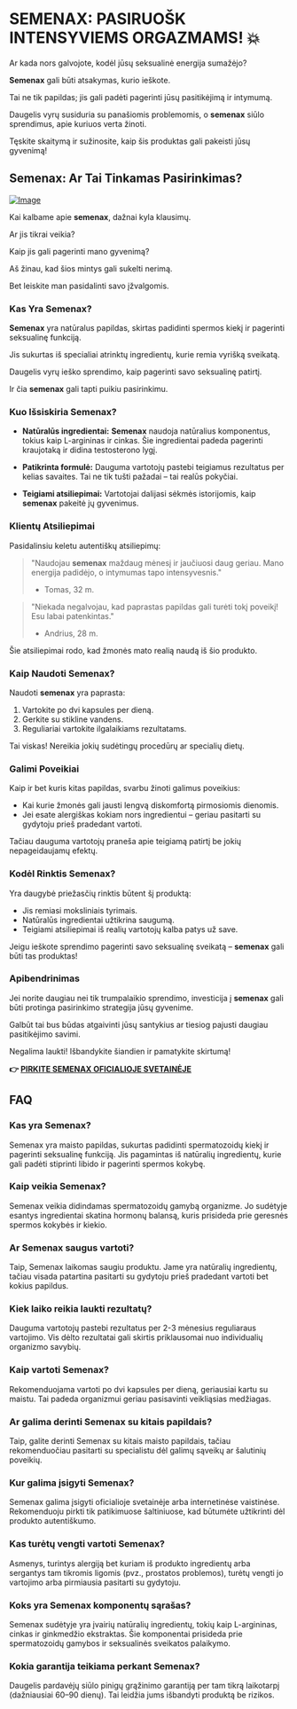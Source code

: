 # SEMENAX: PASIRUOŠK INTENSYVIEMS ORGAZMAMS! 💥

Ar kada nors galvojote, kodėl jūsų seksualinė energija sumažėjo? 

**Semenax** gali būti atsakymas, kurio ieškote. 

Tai ne tik papildas; jis gali padėti pagerinti jūsų pasitikėjimą ir intymumą. 

Daugelis vyrų susiduria su panašiomis problemomis, o **semenax** siūlo sprendimus, apie kuriuos verta žinoti. 

Tęskite skaitymą ir sužinosite, kaip šis produktas gali pakeisti jūsų gyvenimą!

## Semenax: Ar Tai Tinkamas Pasirinkimas?

[![Image](https://www2.sellhealth.com/22/semenax_pills_lg.jpg)](https://gchaffi.com/Fm9lsNVw)

Kai kalbame apie **semenax**, dažnai kyla klausimų. 

Ar jis tikrai veikia? 

Kaip jis gali pagerinti mano gyvenimą? 

Aš žinau, kad šios mintys gali sukelti nerimą. 

Bet leiskite man pasidalinti savo įžvalgomis.

### Kas Yra Semenax?

**Semenax** yra natūralus papildas, skirtas padidinti spermos kiekį ir pagerinti seksualinę funkciją. 

Jis sukurtas iš specialiai atrinktų ingredientų, kurie remia vyrišką sveikatą.

Daugelis vyrų ieško sprendimo, kaip pagerinti savo seksualinę patirtį. 

Ir čia **semenax** gali tapti puikiu pasirinkimu.

### Kuo Išsiskiria Semenax?

- **Natūralūs ingredientai:** 
  **Semenax** naudoja natūralius komponentus, tokius kaip L-argininas ir cinkas. 
  Šie ingredientai padeda pagerinti kraujotaką ir didina testosterono lygį.

- **Patikrinta formulė:** 
  Dauguma vartotojų pastebi teigiamus rezultatus per kelias savaites. 
  Tai ne tik tušti pažadai – tai realūs pokyčiai.

- **Teigiami atsiliepimai:** 
  Vartotojai dalijasi sėkmės istorijomis, kaip **semenax** pakeitė jų gyvenimus.

### Klientų Atsiliepimai

Pasidalinsiu keletu autentiškų atsiliepimų:

> "Naudojau **semenax** maždaug mėnesį ir jaučiuosi daug geriau. Mano energija padidėjo, o intymumas tapo intensyvesnis."  
> - Tomas, 32 m.

> "Niekada negalvojau, kad paprastas papildas gali turėti tokį poveikį! Esu labai patenkintas."  
> - Andrius, 28 m.

Šie atsiliepimai rodo, kad žmonės mato realią naudą iš šio produkto.

### Kaip Naudoti Semenax?

Naudoti **semenax** yra paprasta:

1. Vartokite po dvi kapsules per dieną.
2. Gerkite su stikline vandens.
3. Reguliariai vartokite ilgalaikiams rezultatams.

Tai viskas! Nereikia jokių sudėtingų procedūrų ar specialių dietų.

### Galimi Poveikiai

Kaip ir bet kuris kitas papildas, svarbu žinoti galimus poveikius:

- Kai kurie žmonės gali jausti lengvą diskomfortą pirmosiomis dienomis.
- Jei esate alergiškas kokiam nors ingredientui – geriau pasitarti su gydytoju prieš pradedant vartoti.

Tačiau dauguma vartotojų praneša apie teigiamą patirtį be jokių nepageidaujamų efektų.

### Kodėl Rinktis Semenax?

Yra daugybė priežasčių rinktis būtent šį produktą:

- Jis remiasi moksliniais tyrimais.
- Natūralūs ingredientai užtikrina saugumą.
- Teigiami atsiliepimai iš realių vartotojų kalba patys už save.

Jeigu ieškote sprendimo pagerinti savo seksualinę sveikatą – **semenax** gali būti tas produktas!

### Apibendrinimas

Jei norite daugiau nei tik trumpalaikio sprendimo, investicija į **semenax** gali būti protinga pasirinkimo strategija jūsų gyvenime. 

Galbūt tai bus būdas atgaivinti jūsų santykius ar tiesiog pajusti daugiau pasitikėjimo savimi. 

Negalima laukti! Išbandykite šiandien ir pamatykite skirtumą!



**👉 [PIRKITE SEMENAX OFICIALIOJE SVETAINĖJE](https://gchaffi.com/Fm9lsNVw)**

## FAQ

### Kas yra Semenax?
Semenax yra maisto papildas, sukurtas padidinti spermatozoidų kiekį ir pagerinti seksualinę funkciją. Jis pagamintas iš natūralių ingredientų, kurie gali padėti stiprinti libido ir pagerinti spermos kokybę.

### Kaip veikia Semenax?
Semenax veikia didindamas spermatozoidų gamybą organizme. Jo sudėtyje esantys ingredientai skatina hormonų balansą, kuris prisideda prie geresnės spermos kokybės ir kiekio.

### Ar Semenax saugus vartoti?
Taip, Semenax laikomas saugiu produktu. Jame yra natūralių ingredientų, tačiau visada patartina pasitarti su gydytoju prieš pradedant vartoti bet kokius papildus.

### Kiek laiko reikia laukti rezultatų?
Dauguma vartotojų pastebi rezultatus per 2-3 mėnesius reguliaraus vartojimo. Vis dėlto rezultatai gali skirtis priklausomai nuo individualių organizmo savybių.

### Kaip vartoti Semenax?
Rekomenduojama vartoti po dvi kapsules per dieną, geriausiai kartu su maistu. Tai padeda organizmui geriau pasisavinti veikliąsias medžiagas.

### Ar galima derinti Semenax su kitais papildais?
Taip, galite derinti Semenax su kitais maisto papildais, tačiau rekomenduočiau pasitarti su specialistu dėl galimų sąveikų ar šalutinių poveikių.

### Kur galima įsigyti Semenax?
Semenax galima įsigyti oficialioje svetainėje arba internetinėse vaistinėse. Rekomenduoju pirkti tik patikimuose šaltiniuose, kad būtumėte užtikrinti dėl produkto autentiškumo.

### Kas turėtų vengti vartoti Semenax?
Asmenys, turintys alergiją bet kuriam iš produkto ingredientų arba sergantys tam tikromis ligomis (pvz., prostatos problemos), turėtų vengti jo vartojimo arba pirmiausia pasitarti su gydytoju.

### Koks yra Semenax komponentų sąrašas?
Semenax sudėtyje yra įvairių natūralių ingredientų, tokių kaip L-argininas, cinkas ir ginkmedžio ekstraktas. Šie komponentai prisideda prie spermatozoidų gamybos ir seksualinės sveikatos palaikymo.

### Kokia garantija teikiama perkant Semenax?
Daugelis pardavėjų siūlo pinigų grąžinimo garantiją per tam tikrą laikotarpį (dažniausiai 60–90 dienų). Tai leidžia jums išbandyti produktą be rizikos.